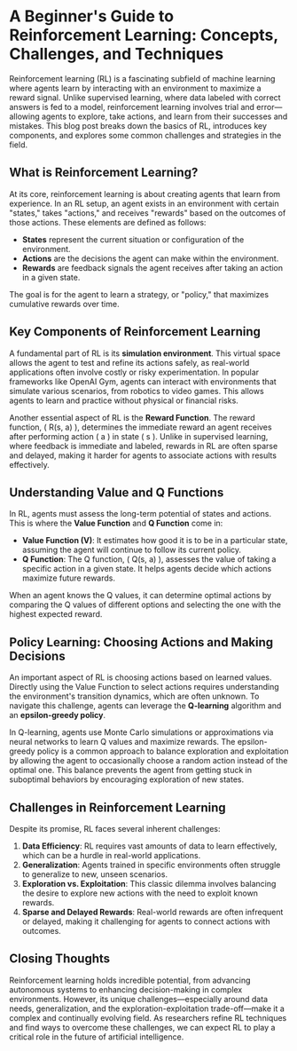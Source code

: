 # A Beginner's Guide to Reinforcement Learning: Concepts, Challenges, and Techniques

Reinforcement learning (RL) is a fascinating subfield of machine learning where agents learn by interacting with an environment to maximize a reward signal. Unlike supervised learning, where data labeled with correct answers is fed to a model, reinforcement learning involves trial and error—allowing agents to explore, take actions, and learn from their successes and mistakes. This blog post breaks down the basics of RL, introduces key components, and explores some common challenges and strategies in the field.

## What is Reinforcement Learning?

At its core, reinforcement learning is about creating agents that learn from experience. In an RL setup, an agent exists in an environment with certain "states," takes "actions," and receives "rewards" based on the outcomes of those actions. These elements are defined as follows:

- **States** represent the current situation or configuration of the environment.
- **Actions** are the decisions the agent can make within the environment.
- **Rewards** are feedback signals the agent receives after taking an action in a given state. 

The goal is for the agent to learn a strategy, or "policy," that maximizes cumulative rewards over time.

## Key Components of Reinforcement Learning

A fundamental part of RL is its **simulation environment**. This virtual space allows the agent to test and refine its actions safely, as real-world applications often involve costly or risky experimentation. In popular frameworks like OpenAI Gym, agents can interact with environments that simulate various scenarios, from robotics to video games. This allows agents to learn and practice without physical or financial risks.

Another essential aspect of RL is the **Reward Function**. The reward function, \( R(s, a) \), determines the immediate reward an agent receives after performing action \( a \) in state \( s \). Unlike in supervised learning, where feedback is immediate and labeled, rewards in RL are often sparse and delayed, making it harder for agents to associate actions with results effectively.

## Understanding Value and Q Functions

In RL, agents must assess the long-term potential of states and actions. This is where the **Value Function** and **Q Function** come in:

- **Value Function (V)**: It estimates how good it is to be in a particular state, assuming the agent will continue to follow its current policy.
- **Q Function**: The Q function, \( Q(s, a) \), assesses the value of taking a specific action in a given state. It helps agents decide which actions maximize future rewards.

When an agent knows the Q values, it can determine optimal actions by comparing the Q values of different options and selecting the one with the highest expected reward.

## Policy Learning: Choosing Actions and Making Decisions

An important aspect of RL is choosing actions based on learned values. Directly using the Value Function to select actions requires understanding the environment's transition dynamics, which are often unknown. To navigate this challenge, agents can leverage the **Q-learning** algorithm and an **epsilon-greedy policy**.

In Q-learning, agents use Monte Carlo simulations or approximations via neural networks to learn Q values and maximize rewards. The epsilon-greedy policy is a common approach to balance exploration and exploitation by allowing the agent to occasionally choose a random action instead of the optimal one. This balance prevents the agent from getting stuck in suboptimal behaviors by encouraging exploration of new states.

## Challenges in Reinforcement Learning

Despite its promise, RL faces several inherent challenges:

1. **Data Efficiency**: RL requires vast amounts of data to learn effectively, which can be a hurdle in real-world applications.
2. **Generalization**: Agents trained in specific environments often struggle to generalize to new, unseen scenarios.
3. **Exploration vs. Exploitation**: This classic dilemma involves balancing the desire to explore new actions with the need to exploit known rewards.
4. **Sparse and Delayed Rewards**: Real-world rewards are often infrequent or delayed, making it challenging for agents to connect actions with outcomes.

## Closing Thoughts

Reinforcement learning holds incredible potential, from advancing autonomous systems to enhancing decision-making in complex environments. However, its unique challenges—especially around data needs, generalization, and the exploration-exploitation trade-off—make it a complex and continually evolving field. As researchers refine RL techniques and find ways to overcome these challenges, we can expect RL to play a critical role in the future of artificial intelligence.
